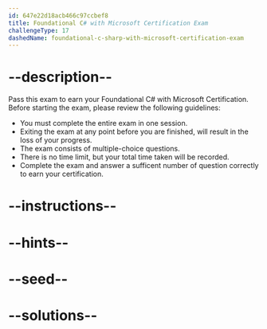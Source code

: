 ```yaml
---
id: 647e22d18acb466c97ccbef8
title: Foundational C# with Microsoft Certification Exam
challengeType: 17
dashedName: foundational-c-sharp-with-microsoft-certification-exam
---
```


# --description--

Pass this exam to earn your Foundational C# with Microsoft Certification. Before starting the exam, please review the following guidelines:

- You must complete the entire exam in one session.
- Exiting the exam at any point before you are finished, will result in the loss of your progress.
- The exam consists of multiple-choice questions.
- There is no time limit, but your total time taken will be recorded.
- Complete the exam and answer a sufficent number of question correctly to earn your certification.

# --instructions--

# --hints--

# --seed--

# --solutions--
